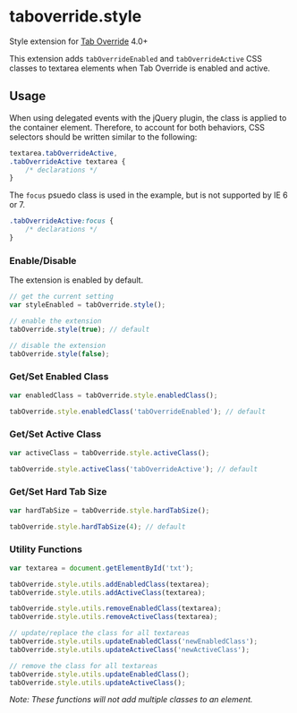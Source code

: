 # taboverride.style

Style extension for [Tab Override](https://github.com/wjbryant/taboverride) 4.0+

This extension adds `tabOverrideEnabled` and `tabOverrideActive` CSS classes to
textarea elements when Tab Override is enabled and active.

## Usage

When using delegated events with the jQuery plugin, the class is applied to the
container element. Therefore, to account for both behaviors, CSS selectors
should be written similar to the following:

```css
textarea.tabOverrideActive,
.tabOverrideActive textarea {
    /* declarations */
}
```

The `focus` psuedo class is used in the example, but is not supported by IE 6 or 7.

```css
.tabOverrideActive:focus {
    /* declarations */
}
```

### Enable/Disable

The extension is enabled by default.

```javascript
// get the current setting
var styleEnabled = tabOverride.style();
```

```javascript
// enable the extension
tabOverride.style(true); // default
```

```javascript
// disable the extension
tabOverride.style(false);
```

### Get/Set Enabled Class

```javascript
var enabledClass = tabOverride.style.enabledClass();
```

```javascript
tabOverride.style.enabledClass('tabOverrideEnabled'); // default
```

### Get/Set Active Class

```javascript
var activeClass = tabOverride.style.activeClass();
```

```javascript
tabOverride.style.activeClass('tabOverrideActive'); // default
```

### Get/Set Hard Tab Size

```javascript
var hardTabSize = tabOverride.style.hardTabSize();
```

```javascript
tabOverride.style.hardTabSize(4); // default
```

### Utility Functions

```javascript
var textarea = document.getElementById('txt');

tabOverride.style.utils.addEnabledClass(textarea);
tabOverride.style.utils.addActiveClass(textarea);

tabOverride.style.utils.removeEnabledClass(textarea);
tabOverride.style.utils.removeActiveClass(textarea);

// update/replace the class for all textareas
tabOverride.style.utils.updateEnabledClass('newEnabledClass');
tabOverride.style.utils.updateActiveClass('newActiveClass');

// remove the class for all textareas
tabOverride.style.utils.updateEnabledClass();
tabOverride.style.utils.updateActiveClass();
```

*Note: These functions will not add multiple classes to an element.*